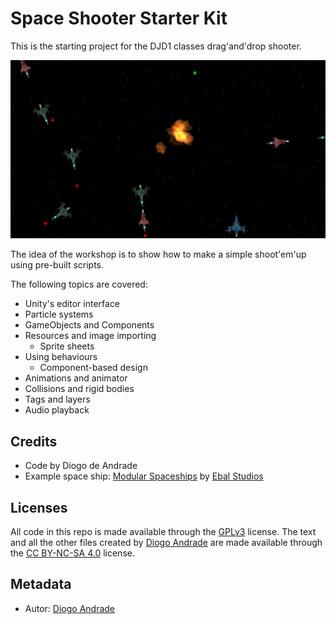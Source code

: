 # Space Shooter Starter Kit

This is the starting project for the DJD1 classes drag'and'drop shooter.

![Image](Screenshots/gameplay.png)

The idea of the workshop is to show how to make a simple shoot'em'up using pre-built scripts.

The following topics are covered:

* Unity's editor interface
* Particle systems
* GameObjects and Components
* Resources and image importing
  * Sprite sheets
* Using behaviours
  * Component-based design
* Animations and animator
* Collisions and rigid bodies
* Tags and layers
* Audio playback

## Credits

* Code by Diogo de Andrade
* Example space ship: [Modular Spaceships] by [Ebal Studios]

## Licenses

All code in this repo is made available through the [GPLv3] license.
The text and all the other files created by [Diogo Andrade] are made available through the 
[CC BY-NC-SA 4.0] license.

## Metadata

* Autor: [Diogo Andrade][]

[Diogo Andrade]:https://github.com/DiogoDeAndrade
[GPLv3]:https://www.gnu.org/licenses/gpl-3.0.en.html
[CC-BY-SA 3.0.]:http://creativecommons.org/licenses/by-sa/3.0/
[CC BY-NC-SA 4.0]:https://creativecommons.org/licenses/by-nc-sa/4.0/
[Ebal Studios]:https://assetstore.unity.com/publishers/24304
[Modular Spaceships]:https://assetstore.unity.com/packages/3d/vehicles/space/star-sparrow-modular-spaceship-73167
